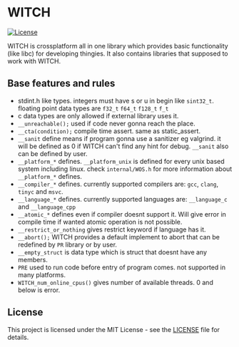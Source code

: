 # WITCH
[![License](https://img.shields.io/badge/license-MIT-blue.svg)](LICENSE)

WITCH is crossplatform all in one library which provides basic functionality (like libc) for developing thingies. It also contains libraries that supposed to work with WITCH.

## Base features and rules
- stdint.h like types. integers must have s or u in begin like `sint32_t`. floating point data types are `f32_t` `f64_t` `f128_t` `f_t`
- c data types are only allowed if external library uses it.
- `__unreachable();` used if code never gonna reach the place.
- `__cta(condition);` compile time assert. same as static_assert.
- `__sanit` define means if program gonna use a sanitizer eg valgrind. it will be defined as 0 if WITCH can't find any hint for debug. `__sanit` also can be defined by user.
- `__platform_*` defines. `__platform_unix` is defined for every unix based system including linux. check `internal/WOS.h` for more information about `__platform_*` defines.
- `__compiler_*` defines. currently supported compilers are: `gcc`, `clang`, `tinyc` and `msvc`.
- `__language_*` defines. currently supported languages are: `__language_c` and `__language_cpp`
- `__atomic_*` defines even if compiler doesnt support it. Will give error in compile time if wanted atomic operation is not possible.
- `__restrict_or_nothing` gives restrict keyword if language has it.
- `__abort();` WITCH provides a default implement to abort that can be redefined by `PR` library or by user.
- `__empty_struct` is data type which is struct that doesnt have any members.
- `PRE` used to run code before entry of program comes. not supported in many platforms.
- `WITCH_num_online_cpus()` gives number of available threads. 0 and below is error.

## License
This project is licensed under the MIT License - see the [LICENSE](LICENSE) file for details.
